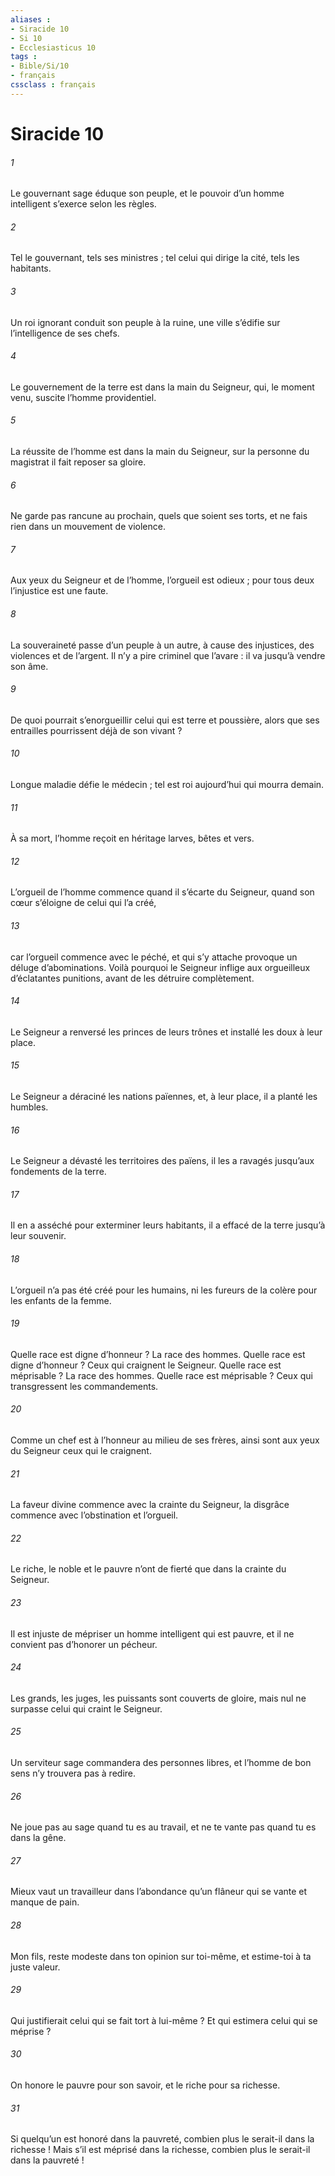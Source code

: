 ```yaml
---
aliases : 
- Siracide 10
- Si 10
- Ecclesiasticus 10
tags : 
- Bible/Si/10
- français
cssclass : français
---
```


# Siracide 10

###### 1
Le gouvernant sage éduque son peuple,
et le pouvoir d’un homme intelligent s’exerce selon les règles.
###### 2
Tel le gouvernant, tels ses ministres ;
tel celui qui dirige la cité, tels les habitants.
###### 3
Un roi ignorant conduit son peuple à la ruine,
une ville s’édifie sur l’intelligence de ses chefs.
###### 4
Le gouvernement de la terre est dans la main du Seigneur,
qui, le moment venu, suscite l’homme providentiel.
###### 5
La réussite de l’homme est dans la main du Seigneur,
sur la personne du magistrat il fait reposer sa gloire.
###### 6
Ne garde pas rancune au prochain, quels que soient ses torts,
et ne fais rien dans un mouvement de violence.
###### 7
Aux yeux du Seigneur et de l’homme, l’orgueil est odieux ;
pour tous deux l’injustice est une faute.
###### 8
La souveraineté passe d’un peuple à un autre,
à cause des injustices, des violences et de l’argent.
Il n’y a pire criminel que l’avare :
il va jusqu’à vendre son âme.
###### 9
De quoi pourrait s’enorgueillir celui qui est terre et poussière,
alors que ses entrailles pourrissent déjà de son vivant ?
###### 10
Longue maladie défie le médecin ;
tel est roi aujourd’hui qui mourra demain.
###### 11
À sa mort, l’homme reçoit en héritage
larves, bêtes et vers.
###### 12
L’orgueil de l’homme commence quand il s’écarte du Seigneur,
quand son cœur s’éloigne de celui qui l’a créé,
###### 13
car l’orgueil commence avec le péché,
et qui s’y attache provoque un déluge d’abominations.
Voilà pourquoi le Seigneur inflige aux orgueilleux d’éclatantes punitions,
avant de les détruire complètement.
###### 14
Le Seigneur a renversé les princes de leurs trônes
et installé les doux à leur place.
###### 15
Le Seigneur a déraciné les nations païennes,
et, à leur place, il a planté les humbles.
###### 16
Le Seigneur a dévasté les territoires des païens,
il les a ravagés jusqu’aux fondements de la terre.
###### 17
Il en a asséché pour exterminer leurs habitants,
il a effacé de la terre jusqu’à leur souvenir.
###### 18
L’orgueil n’a pas été créé pour les humains,
ni les fureurs de la colère pour les enfants de la femme.
###### 19
Quelle race est digne d’honneur ? La race des hommes.
Quelle race est digne d’honneur ? Ceux qui craignent le Seigneur.
Quelle race est méprisable ? La race des hommes.
Quelle race est méprisable ? Ceux qui transgressent les commandements.
###### 20
Comme un chef est à l’honneur au milieu de ses frères,
ainsi sont aux yeux du Seigneur ceux qui le craignent.
###### 21
La faveur divine commence avec la crainte du Seigneur,
la disgrâce commence avec l’obstination et l’orgueil.
###### 22
Le riche, le noble et le pauvre
n’ont de fierté que dans la crainte du Seigneur.
###### 23
Il est injuste de mépriser un homme intelligent qui est pauvre,
et il ne convient pas d’honorer un pécheur.
###### 24
Les grands, les juges, les puissants sont couverts de gloire,
mais nul ne surpasse celui qui craint le Seigneur.
###### 25
Un serviteur sage commandera des personnes libres,
et l’homme de bon sens n’y trouvera pas à redire.
###### 26
Ne joue pas au sage quand tu es au travail,
et ne te vante pas quand tu es dans la gêne.
###### 27
Mieux vaut un travailleur dans l’abondance
qu’un flâneur qui se vante et manque de pain.
###### 28
Mon fils, reste modeste dans ton opinion sur toi-même,
et estime-toi à ta juste valeur.
###### 29
Qui justifierait celui qui se fait tort à lui-même ?
Et qui estimera celui qui se méprise ?
###### 30
On honore le pauvre pour son savoir,
et le riche pour sa richesse.
###### 31
Si quelqu’un est honoré dans la pauvreté,
combien plus le serait-il dans la richesse !
Mais s’il est méprisé dans la richesse,
combien plus le serait-il dans la pauvreté !
